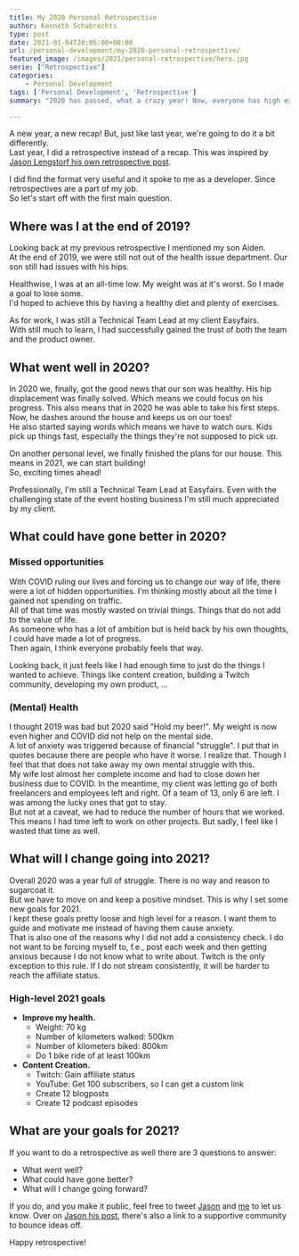 ```yaml
---
title: My 2020 Personal Retrospective
author: Kenneth Schabrechts
type: post
date: 2021-01-04T20:05:00+00:00
url: /personal-development/my-2020-personal-retrospective/
featured_image: /images/2021/personal-retrospective/hero.jpg
serie: ["Retrospective"]
categories:
    - Personal Development
tags: ['Personal Development', 'Retrospective']
summary: "2020 has passed, what a crazy year! Now, everyone has high expectations of 2021. Let's do a small retrospective. Look at what has passed, what we can learn from it and what the future might bring!"

---
```


A new year, a new recap! But, just like last year, we're going to do it a bit differently.  
Last year, I did a retrospective instead of a recap. This was inspired by [Jason Lengstorf his own retrospective post](https://lengstorf.com/2019-personal-retrospective/ "Jason Lengstorf Retrospective").  

I did find the format very useful and it spoke to me as a developer. Since retrospectives are a part of my job.  
So let's start off with the first main question.  

## Where was I at the end of 2019?

Looking back at my previous retrospective I mentioned my son Aiden.  
At the end of 2019, we were still not out of the health issue department. Our son still had issues with his hips.

Healthwise, I was at an all-time low. My weight was at it's worst. So I made a goal to lose some.  
I'd hoped to achieve this by having a healthy diet and plenty of exercises.

As for work, I was still a Technical Team Lead at my client Easyfairs.  
With still much to learn, I had successfully gained the trust of both the team and the product owner.

## What went well in 2020?

In 2020 we, finally, got the good news that our son was healthy. His hip displacement was finally solved. Which means we could focus on his progress. This also means that in 2020 he was able to take his first steps. Now, he dashes around the house and keeps us on our toes!  
He also started saying words which means we have to watch ours. Kids pick up things fast, especially the things they're not supposed to pick up.  

On another personal level, we finally finished the plans for our house. This means in 2021, we can start building!  
So, exciting times ahead!  

Professionally, I'm still a Technical Team Lead at Easyfairs. Even with the challenging state of the event hosting business I'm still much appreciated by my client.  

## What could have gone better in 2020?

### Missed opportunities
With COVID ruling our lives and forcing us to change our way of life, there were a lot of hidden opportunities. I'm thinking mostly about all the time I gained not spending on traffic.  
All of that time was mostly wasted on trivial things. Things that do not add to the value of life.  
As someone who has a lot of ambition but is held back by his own thoughts, I could have made a lot of progress.  
Then again, I think everyone probably feels that way.  

Looking back, it just feels like I had enough time to just do the things I wanted to achieve. Things like content creation, building a Twitch community, developing my own product, ... 

### (Mental) Health
I thought 2019 was bad but 2020 said "Hold my beer!". My weight is now even higher and COVID did not help on the mental side.  
A lot of anxiety was triggered because of financial "struggle". I put that in quotes because there are people who have it worse. I realize that. Though I feel that that does not take away my own mental struggle with this.  
My wife lost almost her complete income and had to close down her business due to COVID. In the meantime, my client was letting go of both freelancers and employees left and right. Of a team of 13, only 6 are left. I was among the lucky ones that got to stay.  
But not at a caveat, we had to reduce the number of hours that we worked. This means I had time left to work on other projects. But sadly, I feel like I wasted that time as well.



## What will I change going into 2021?

Overall 2020 was a year full of struggle. There is no way and reason to sugarcoat it.  
But we have to move on and keep a positive mindset. This is why I set some new goals for 2021.  
I kept these goals pretty loose and high level for a reason. I want them to guide and motivate me instead of having them cause anxiety.  
That is also one of the reasons why I did not add a consistency check. I do not want to be forcing myself to, f.e., post each week and then getting anxious because I do not know what to write about.
Twitch is the only exception to this rule. If I do not stream consistently, it will be harder to reach the affiliate status.

### High-level 2021 goals

* **Improve my health.** 
    * Weight: 70 kg
    * Number of kilometers walked: 500km
    * Number of kilometers biked: 800km
    * Do 1 bike ride of at least 100km 
* **Content Creation.**
    * Twitch: Gain affiliate status
    * YouTube: Get 100 subscribers, so I can get a custom link
    * Create 12 blogposts
    * Create 12 podcast episodes

## What are your goals for 2021?

If you want to do a retrospective as well there are 3 questions to answer:

* What went well?
* What could have gone better?
* What will I change going forward?

If you do, and you make it public, feel free to tweet [Jason](https://twitter.com/jlengstorf "Jason Lengstorf Twitter") and [me](https://twitter.com/schabrechtsk "SchabrechtsK Twitter") to let us know. Over on [Jason his post](https://lengstorf.com/2019-personal-retrospective/ "Jason Lengstorf Retrospective"), there's also a link to a supportive community to bounce ideas off.

Happy retrospective!